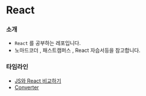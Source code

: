 # React

### 소개
- `React` 를 공부하는 레포입니다.
- 노마드코더 , 패스트캠퍼스 , React 자습서등을 참고합니다.


### 타임라인
- [JS와 React 비교하기](https://github.com/KIMHUEMANG/ReactJS/tree/master/compare_REACT_JS/index.html)
- [Converter](https://github.com/KIMHUEMANG/ReactJS/tree/master/converter/convert.html)